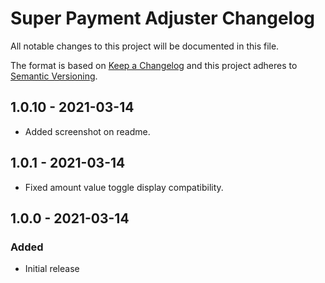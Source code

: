 # Super Payment Adjuster Changelog

All notable changes to this project will be documented in this file.

The format is based on [Keep a Changelog](http://keepachangelog.com/) and this project adheres to [Semantic Versioning](http://semver.org/).

## 1.0.10 - 2021-03-14
- Added screenshot on readme.

## 1.0.1 - 2021-03-14
- Fixed amount value toggle display compatibility.

## 1.0.0 - 2021-03-14
### Added
- Initial release
